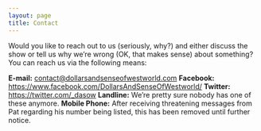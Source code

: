 ```yaml
---
layout: page
title: Contact
---
```

Would you like to reach out to us (seriously, why?) and either discuss the show or tell us why we’re wrong (OK, that makes sense) about something?  You can reach us via the following means:

**E-mail:** contact@dollarsandsenseofwestworld.com
**Facebook:** https://www.facebook.com/DollarsAndSenseOfWestworld/
**Twitter:** https://twitter.com/_dasow
**Landline:** We’re pretty sure nobody has one of these anymore.
**Mobile Phone:** After receiving threatening messages from Pat regarding his number being listed, this has been removed until further notice.
